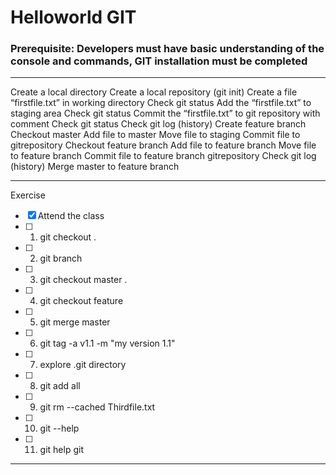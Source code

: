 # Helloworld GIT 

### **Prerequisite:** Developers must have basic understanding of the console and commands, GIT installation must be completed

--- 
Create a local directory
Create a local repository (git init)
Create a file “firstfile.txt” in working directory
Check git status 
Add the “firstfile.txt” to staging area
Check git status 
Commit the “firstfile.txt” to git repository  with comment 
Check git status 
Check git log (history)
Create feature branch
Checkout master 
Add file to master 
Move file to staging
Commit file to gitrepository
Checkout feature branch
Add file to feature branch
Move file to feature branch
Commit file to feature branch gitrepository
Check git log (history)
Merge master to feature branch 


---

Exercise
- [x] Attend the class
- [ ] 1) git checkout . 
- [ ] 2) git branch
- [ ] 3) git checkout master . 
- [ ] 4) git checkout feature
- [ ] 5) git merge master
- [ ] 6) git tag -a v1.1 -m "my version 1.1"
- [ ] 7) explore .git directory
- [ ] 8) git add all
- [ ] 9) git rm --cached Thirdfile.txt
- [ ] 10) git --help
- [ ] 11) git help git

---